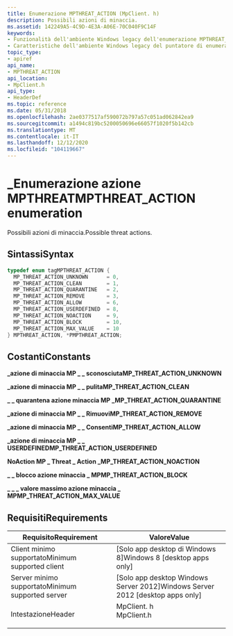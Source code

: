 ```yaml
---
title: Enumerazione MPTHREAT_ACTION (MpClient. h)
description: Possibili azioni di minaccia.
ms.assetid: 142249A5-4C9D-4E3A-A06E-70C040F9C14F
keywords:
- Funzionalità dell'ambiente Windows legacy dell'enumerazione MPTHREAT_ACTION
- Caratteristiche dell'ambiente Windows legacy del puntatore di enumerazione PMPTHREAT_ACTION
topic_type:
- apiref
api_name:
- MPTHREAT_ACTION
api_location:
- MpClient.h
api_type:
- HeaderDef
ms.topic: reference
ms.date: 05/31/2018
ms.openlocfilehash: 2ae0377517af590072b797a57c051ad062842ea9
ms.sourcegitcommit: a1494c819bc5200050696e66057f1020f5b142cb
ms.translationtype: MT
ms.contentlocale: it-IT
ms.lasthandoff: 12/12/2020
ms.locfileid: "104119667"
---
```

# <a name="mpthreat_action-enumeration"></a><span data-ttu-id="bcf99-105">\_Enumerazione azione MPTHREAT</span><span class="sxs-lookup"><span data-stu-id="bcf99-105">MPTHREAT\_ACTION enumeration</span></span>

<span data-ttu-id="bcf99-106">Possibili azioni di minaccia.</span><span class="sxs-lookup"><span data-stu-id="bcf99-106">Possible threat actions.</span></span>

## <a name="syntax"></a><span data-ttu-id="bcf99-107">Sintassi</span><span class="sxs-lookup"><span data-stu-id="bcf99-107">Syntax</span></span>


```C++
typedef enum tagMPTHREAT_ACTION { 
  MP_THREAT_ACTION_UNKNOWN      = 0,
  MP_THREAT_ACTION_CLEAN        = 1,
  MP_THREAT_ACTION_QUARANTINE   = 2,
  MP_THREAT_ACTION_REMOVE       = 3,
  MP_THREAT_ACTION_ALLOW        = 6,
  MP_THREAT_ACTION_USERDEFINED  = 8,
  MP_THREAT_ACTION_NOACTION     = 9,
  MP_THREAT_ACTION_BLOCK        = 10,
  MP_THREAT_ACTION_MAX_VALUE    = 10
} MPTHREAT_ACTION, *PMPTHREAT_ACTION;
```



## <a name="constants"></a><span data-ttu-id="bcf99-108">Costanti</span><span class="sxs-lookup"><span data-stu-id="bcf99-108">Constants</span></span>

<dl> <dt>

<span data-ttu-id="bcf99-109"><span id="MP_THREAT_ACTION_UNKNOWN"></span><span id="mp_threat_action_unknown"></span>**\_azione di minaccia MP \_ \_ sconosciuta**</span><span class="sxs-lookup"><span data-stu-id="bcf99-109"><span id="MP_THREAT_ACTION_UNKNOWN"></span><span id="mp_threat_action_unknown"></span>**MP\_THREAT\_ACTION\_UNKNOWN**</span></span>
</dt> <dd></dd> <dt>

<span data-ttu-id="bcf99-110"><span id="MP_THREAT_ACTION_CLEAN"></span><span id="mp_threat_action_clean"></span>**\_azione di minaccia MP \_ \_ pulita**</span><span class="sxs-lookup"><span data-stu-id="bcf99-110"><span id="MP_THREAT_ACTION_CLEAN"></span><span id="mp_threat_action_clean"></span>**MP\_THREAT\_ACTION\_CLEAN**</span></span>
</dt> <dd></dd> <dt>

<span data-ttu-id="bcf99-111"><span id="MP_THREAT_ACTION_QUARANTINE"></span><span id="mp_threat_action_quarantine"></span>**\_ \_ quarantena azione minaccia MP \_**</span><span class="sxs-lookup"><span data-stu-id="bcf99-111"><span id="MP_THREAT_ACTION_QUARANTINE"></span><span id="mp_threat_action_quarantine"></span>**MP\_THREAT\_ACTION\_QUARANTINE**</span></span>
</dt> <dd></dd> <dt>

<span data-ttu-id="bcf99-112"><span id="MP_THREAT_ACTION_REMOVE"></span><span id="mp_threat_action_remove"></span>**\_azione di minaccia MP \_ \_ Rimuovi**</span><span class="sxs-lookup"><span data-stu-id="bcf99-112"><span id="MP_THREAT_ACTION_REMOVE"></span><span id="mp_threat_action_remove"></span>**MP\_THREAT\_ACTION\_REMOVE**</span></span>
</dt> <dd></dd> <dt>

<span data-ttu-id="bcf99-113"><span id="MP_THREAT_ACTION_ALLOW"></span><span id="mp_threat_action_allow"></span>**\_azione di minaccia MP \_ \_ Consenti**</span><span class="sxs-lookup"><span data-stu-id="bcf99-113"><span id="MP_THREAT_ACTION_ALLOW"></span><span id="mp_threat_action_allow"></span>**MP\_THREAT\_ACTION\_ALLOW**</span></span>
</dt> <dd></dd> <dt>

<span data-ttu-id="bcf99-114"><span id="MP_THREAT_ACTION_USERDEFINED"></span><span id="mp_threat_action_userdefined"></span>**\_azione di minaccia MP \_ \_ USERDEFINED**</span><span class="sxs-lookup"><span data-stu-id="bcf99-114"><span id="MP_THREAT_ACTION_USERDEFINED"></span><span id="mp_threat_action_userdefined"></span>**MP\_THREAT\_ACTION\_USERDEFINED**</span></span>
</dt> <dd></dd> <dt>

<span data-ttu-id="bcf99-115"><span id="MP_THREAT_ACTION_NOACTION"></span><span id="mp_threat_action_noaction"></span>**NoAction MP \_ Threat \_ Action \_**</span><span class="sxs-lookup"><span data-stu-id="bcf99-115"><span id="MP_THREAT_ACTION_NOACTION"></span><span id="mp_threat_action_noaction"></span>**MP\_THREAT\_ACTION\_NOACTION**</span></span>
</dt> <dd></dd> <dt>

<span data-ttu-id="bcf99-116"><span id="MP_THREAT_ACTION_BLOCK"></span><span id="mp_threat_action_block"></span>**\_ \_ blocco azione minaccia \_ MP**</span><span class="sxs-lookup"><span data-stu-id="bcf99-116"><span id="MP_THREAT_ACTION_BLOCK"></span><span id="mp_threat_action_block"></span>**MP\_THREAT\_ACTION\_BLOCK**</span></span>
</dt> <dd></dd> <dt>

<span data-ttu-id="bcf99-117"><span id="MP_THREAT_ACTION_MAX_VALUE"></span><span id="mp_threat_action_max_value"></span>**\_ \_ \_ valore massimo azione minaccia \_ MP**</span><span class="sxs-lookup"><span data-stu-id="bcf99-117"><span id="MP_THREAT_ACTION_MAX_VALUE"></span><span id="mp_threat_action_max_value"></span>**MP\_THREAT\_ACTION\_MAX\_VALUE**</span></span>
<span data-ttu-id="bcf99-118"></dt> <dd></dd> </dl></span><span class="sxs-lookup"><span data-stu-id="bcf99-118"></dt> <dd></dd> </dl></span></span>

## <a name="requirements"></a><span data-ttu-id="bcf99-119">Requisiti</span><span class="sxs-lookup"><span data-stu-id="bcf99-119">Requirements</span></span>



| <span data-ttu-id="bcf99-120">Requisito</span><span class="sxs-lookup"><span data-stu-id="bcf99-120">Requirement</span></span> | <span data-ttu-id="bcf99-121">Valore</span><span class="sxs-lookup"><span data-stu-id="bcf99-121">Value</span></span> |
|-------------------------------------|---------------------------------------------------------------------------------------|
| <span data-ttu-id="bcf99-122">Client minimo supportato</span><span class="sxs-lookup"><span data-stu-id="bcf99-122">Minimum supported client</span></span><br/> | <span data-ttu-id="bcf99-123">\[Solo app desktop di Windows 8\]</span><span class="sxs-lookup"><span data-stu-id="bcf99-123">Windows 8 \[desktop apps only\]</span></span><br/>                                            |
| <span data-ttu-id="bcf99-124">Server minimo supportato</span><span class="sxs-lookup"><span data-stu-id="bcf99-124">Minimum supported server</span></span><br/> | <span data-ttu-id="bcf99-125">\[Solo app desktop Windows Server 2012\]</span><span class="sxs-lookup"><span data-stu-id="bcf99-125">Windows Server 2012 \[desktop apps only\]</span></span><br/>                                  |
| <span data-ttu-id="bcf99-126">Intestazione</span><span class="sxs-lookup"><span data-stu-id="bcf99-126">Header</span></span><br/>                   | <dl> <span data-ttu-id="bcf99-127"><dt>MpClient. h</dt></span><span class="sxs-lookup"><span data-stu-id="bcf99-127"><dt>MpClient.h</dt></span></span> </dl> |



 

 





